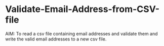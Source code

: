 # Validate-Email-Address-from-CSV-file
AIM:
To read a csv file containing email addresses and validate them and write the valid email addresses to a new csv file.
